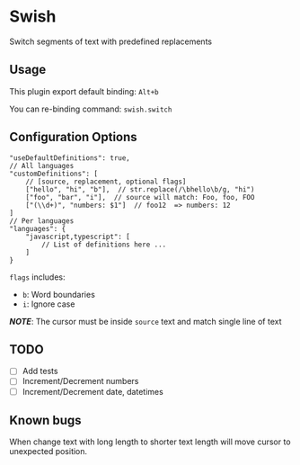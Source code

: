 # Swish

Switch segments of text with predefined replacements

## Usage

This plugin export default binding: `Alt+b`

You can re-binding command: `swish.switch`

## Configuration Options

```jsonc
"useDefaultDefinitions": true,
// All languages
"customDefinitions": [
    // [source, replacement, optional flags]
    ["hello", "hi", "b"],  // str.replace(/\bhello\b/g, "hi")
    ["foo", "bar", "i"],  // source will match: Foo, foo, FOO
    ["(\\d+)", "numbers: $1"]  // foo12  => numbers: 12
]
// Per languages
"languages": {
    "javascript,typescript": [
        // List of definitions here ...
    ]
}
```

`flags` includes:

* `b`: Word boundaries
* `i`: Ignore case

**_NOTE_**: The cursor must be inside `source` text and match single line of text

## TODO

* [ ] Add tests
* [ ] Increment/Decrement numbers
* [ ] Increment/Decrement date, datetimes

## Known bugs

When change text with long length to shorter text length will move cursor to unexpected position.
